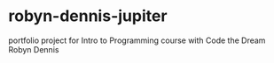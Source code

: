 # robyn-dennis-jupiter

portfolio project for Intro to Programming course with Code the Dream
Robyn Dennis
